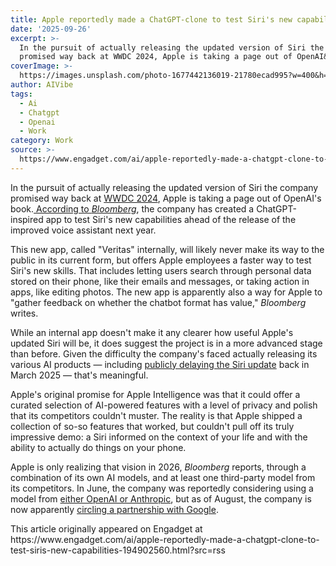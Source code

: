 ```yaml
---
title: Apple reportedly made a ChatGPT-clone to test Siri's new capabilities
date: '2025-09-26'
excerpt: >-
  In the pursuit of actually releasing the updated version of Siri the company
  promised way back at WWDC 2024, Apple is taking a page out of OpenAI&#39;...
coverImage: >-
  https://images.unsplash.com/photo-1677442136019-21780ecad995?w=400&h=200&fit=crop&auto=format
author: AIVibe
tags:
  - Ai
  - Chatgpt
  - Openai
  - Work
category: Work
source: >-
  https://www.engadget.com/ai/apple-reportedly-made-a-chatgpt-clone-to-test-siris-new-capabilities-194902560.html?src=rss
---
```

<p>In the pursuit of actually releasing the updated version of Siri the company promised way back at <a data-i13n="elm:context_link;elmt:doNotAffiliate;cpos:1;pos:1" class="no-affiliate-link" href="https://www.engadget.com/apples-first-attempt-at-ai-is-apple-intelligence-181444846.html">WWDC 2024</a>, Apple is taking a page out of OpenAI&#39;s book.<a data-i13n="elm:context_link;elmt:doNotAffiliate;cpos:2;pos:1" class="no-affiliate-link" href="https://www.bloomberg.com/news/articles/2025-09-26/apple-builds-a-chatgpt-like-app-to-help-test-the-revamped-siri"> According to <em>Bloomberg</em></a>, the company has created a ChatGPT-inspired app to test Siri&#39;s new capabilities ahead of the release of the improved voice assistant next year.</p>
<p>This new app, called &quot;Veritas&quot; internally, will likely never make its way to the public in its current form, but offers Apple employees a faster way to test Siri&#39;s new skills. That includes letting users search through personal data stored on their phone, like their emails and messages, or taking action in apps, like editing photos. The new app is apparently also a way for Apple to &quot;gather feedback on whether the chatbot format has value,&quot; <em>Bloomberg</em> writes.</p>
<span id="end-legacy-contents"></span><p>While an internal app doesn&#39;t make it any clearer how useful Apple&#39;s updated Siri will be, it does suggest the project is in a more advanced stage than before. Given the difficulty the company&#39;s faced actually releasing its various AI products — including <a data-i13n="elm:context_link;elmt:doNotAffiliate;cpos:3;pos:1" class="no-affiliate-link" href="https://www.engadget.com/ai/apple-is-delaying-its-smarter-more-personal-siri-183513424.html">publicly delaying the Siri update</a> back in March 2025 — that&#39;s meaningful.</p>
<p>Apple&#39;s original promise for Apple Intelligence was that it could offer a curated selection of AI-powered features with a level of privacy and polish that its competitors couldn&#39;t muster. The reality is that Apple shipped a collection of so-so features that worked, but couldn&#39;t pull off its truly impressive demo: a Siri informed on the context of your life and with the ability to actually do things on your phone.</p>
<p>Apple is only realizing that vision in 2026, <em>Bloomberg</em> reports, through a combination of its own AI models, and at least one third-party model from its competitors. In June, the company was reportedly considering using a model from <a data-i13n="elm:context_link;elmt:doNotAffiliate;cpos:4;pos:1" class="no-affiliate-link" href="https://www.engadget.com/ai/apple-may-power-siri-with-anthropic-or-openai-models-amid-ai-struggles-212028351.html">either OpenAI or Anthropic</a>, but as of August, the company is now apparently <a data-i13n="elm:context_link;elmt:doNotAffiliate;cpos:5;pos:1" class="no-affiliate-link" href="https://www.engadget.com/ai/apple-is-reportedly-considering-using-gemini-to-power-the-new-siri-184528449.html">circling a partnership with Google</a>.</p>This article originally appeared on Engadget at https://www.engadget.com/ai/apple-reportedly-made-a-chatgpt-clone-to-test-siris-new-capabilities-194902560.html?src=rss
